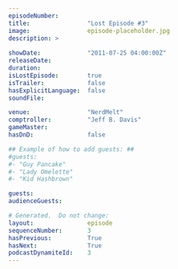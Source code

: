 ```yaml
---
episodeNumber:        
title:                "Lost Episode #3"
image:                episode-placeholder.jpg
description: >
  
showDate:             "2011-07-25 04:00:00Z"
releaseDate:          
duration:             
isLostEpisode:        true
isTrailer:            false
hasExplicitLanguage:  false
soundFile:            

venue:                "NerdMelt"
comptroller:          "Jeff B. Davis"
gameMaster:           
hasDnD:               false

## Example of how to add guests: ##
#guests:
#- "Guy Pancake"
#- "Lady Omelette"
#- "Kid Hashbrown"

guests:
audienceGuests:

# Generated.  Do not change:
layout:               episode
sequenceNumber:       3
hasPrevious:          True
hasNext:              True
podcastDynamiteId:    3
---
```


<!-- The episode description will be rendered here -->
<!-- Add your content below here -->

